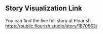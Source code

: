 
## Story Visualization Link
You can find the live full story at Flourish.
https://public.flourish.studio/story/1870563/

